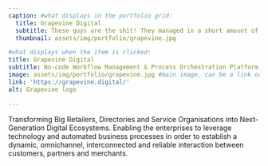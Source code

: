 ```yaml
---
caption: #what displays in the portfolio grid:
  title: Grapevine Digital
  subtitle: These guys are the shit! They managed in a short amount of time to make sense of an extremely large codebase and provide maintenance. They also developed new features - front & back end - in record time, despite rapidly changing requirements. Extremely responsive and excellent professionals.
  thumbnail: assets/img/portfolio/grapevine.jpg

#what displays when the item is clicked:
title: Grapevine Digital
subtitle: No-code Workflow Management & Process Orchestration Platform
image: assets/img/portfolio/grapevine.jpg #main image, can be a link or a file in assets/img/portfolio
link: 'https://grapevine.digital/'
alt: Grapevine logo

---
```

Transforming Big Retailers, Directories and Service Organisations into Next-Generation Digital Ecosystems. Enabling the enterprises to leverage technology and automated business processes in order to establish a dynamic, omnichannel, interconnected and reliable interaction between customers, partners and merchants.

<!-- optional info list (delete if not using):

{:.list-inline}
- Date:
- Client:
- Category: -->
